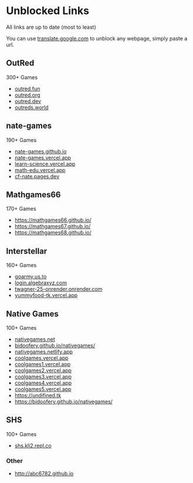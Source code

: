 # Unblocked Links
All links are up to date
(most to least)

You can use [translate.google.com](https://translate.google.com/) to unblock any webpage, simply paste a url.
## OutRed
300+ Games
- [outred.fun](https://outred.fun)
- [outred.org](https://outred.org)
- [outred.dev](https://outred.dev)
- [outreds.world](https://outreds.world/)
## nate-games
190+ Games
- [nate-games.github.io](https://nate-games.github.io)
- [nate-games.vercel.app](https://nate-games.vercel.app)
- [learn-science.vercel.app](https://learn-science.vercel.app)
- [math-edu.vercel.app](https://math-edu.vercel.app)
- [cf-nate.pages.dev](https://cf-nate.pages.dev)
## Mathgames66
170+ Games
- https://mathgames66.github.io/
- https://mathgames67.github.io/
- https://mathgames68.github.io/

## Interstellar
160+ Games
- [goarmy.us.to](https://goarmy.us.to/)
- [login.algebraxyz.com](https://login.algebraxyz.com)
- [twagner-25-onrender.onrender.com](https://twagner-25-onrender.onrender.com/)
- [yummyfood-tk.vercel.app](https://yummyfood-tk.vercel.app/)
## Native Games
100+ Games
- [nativegames.net](https://nativegames.net)
- [bidoofery.github.io/nativegames/](https://bidoofery.github.io/nativegames/)
- [nativegames.netlify.app](https://nativegames.netlify.app)
- [coolgames.vercel.app](https://coolgames.vercel.app)
- [coolgames1.vercel.app](https://coolgames1.vercel.app)
- [coolgames2.vercel.app](https://coolgames2.vercel.app)
- [coolgames3.vercel.app](https://coolgames3.vercel.app)
- [coolgames4.vercel.app](https://coolgames4.vercel.app)
- [coolgames5.vercel.app](https://coolgames5.vercel.app)
- https://undifined.tk
- https://bidoofery.github.io/nativegames/

## SHS
100+ Games
- [shs.klj2.repl.co](https://shs.klj2.repl.co/)
### Other
- http://abc6782.github.io
